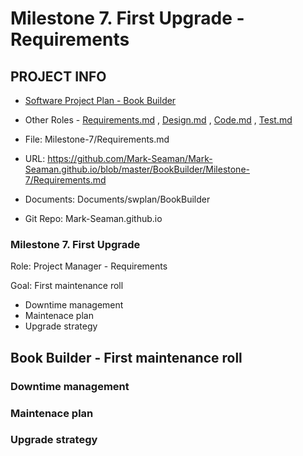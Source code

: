 # Milestone 7. First Upgrade - Requirements


## PROJECT INFO

* [Software Project Plan - Book Builder](../Index.md)

* Other Roles - [Requirements.md](Requirements.md)
, [Design.md](Design.md)
, [Code.md](Code.md)
, [Test.md](Test.md)



* File: Milestone-7/Requirements.md

* URL: https://github.com/Mark-Seaman/Mark-Seaman.github.io/blob/master/BookBuilder/Milestone-7/Requirements.md

* Documents: Documents/swplan/BookBuilder

* Git Repo: Mark-Seaman.github.io




### Milestone 7. First Upgrade



Role: Project Manager - Requirements

Goal: First maintenance roll

* Downtime management
* Maintenace plan
* Upgrade strategy



## Book Builder - First maintenance roll



### Downtime management


### Maintenace plan


### Upgrade strategy
